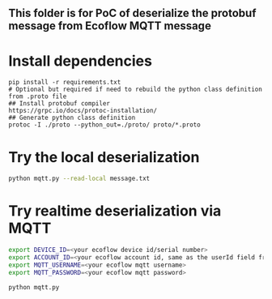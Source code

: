 ## This folder is for PoC of deserialize the protobuf message from Ecoflow MQTT message

# Install dependencies
```
pip install -r requirements.txt
# Optional but required if need to rebuild the python class definition from .proto file
## Install protobuf compiler
https://grpc.io/docs/protoc-installation/ 
## Generate python class definition
protoc -I ./proto --python_out=./proto/ proto/*.proto
```

# Try the local deserialization
```bash
python mqtt.py --read-local message.txt
```

# Try realtime deserialization via MQTT
```bash
export DEVICE_ID=<your ecoflow device id/serial number>
export ACCOUNT_ID=<your ecoflow account id, same as the userId field from https://api.ecoflow.com/auth/login response>
export MQTT_USERNAME=<your ecoflow mqtt username>
export MQTT_PASSWORD=<your ecoflow mqtt password>

python mqtt.py
```

